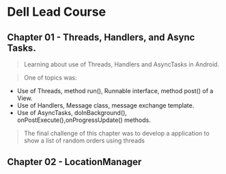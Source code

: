 # Dell Lead Course
 
## Chapter 01 - Threads, Handlers, and Async Tasks.

> Learning about use of Threads, Handlers and AsyncTasks in Android. 

> One of topics was: 
- Use of Threads, method run(), Runnable interface, method post() of a View.
- Use of Handlers, Message class, message exchange template.
- Use of AsyncTasks, doInBackground(), onPostExecute(),onProgressUpdate() methods.


> The final challenge of this chapter was to develop a application to show a list of random orders
using threads

## Chapter 02 - LocationManager

